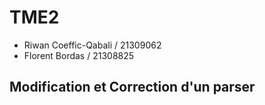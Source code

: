 # TME2

- Riwan Coeffic-Qabali / 21309062
- Florent Bordas / 21308825

## Modification et Correction d'un parser

